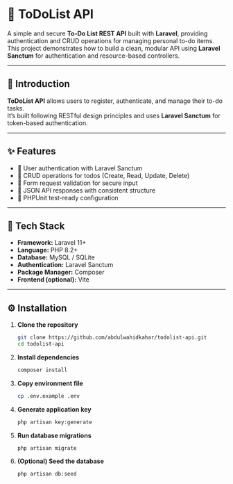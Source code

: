 # 📝 ToDoList API

A simple and secure **To-Do List REST API** built with **Laravel**, providing authentication and CRUD operations for managing personal to-do items.  
This project demonstrates how to build a clean, modular API using **Laravel Sanctum** for authentication and resource-based controllers.

---

## 🚀 Introduction
**ToDoList API** allows users to register, authenticate, and manage their to-do tasks.  
It’s built following RESTful design principles and uses **Laravel Sanctum** for token-based authentication.

---

## ✨ Features
- 🔐 User authentication with Laravel Sanctum
- 🧾 CRUD operations for todos (Create, Read, Update, Delete)
- 🧰 Form request validation for secure input
- 🧠 JSON API responses with consistent structure
- 🧪 PHPUnit test-ready configuration

---

## 🧱 Tech Stack
- **Framework:** Laravel 11+
- **Language:** PHP 8.2+
- **Database:** MySQL / SQLite
- **Authentication:** Laravel Sanctum
- **Package Manager:** Composer
- **Frontend (optional):** Vite

---

## ⚙️ Installation

1. **Clone the repository**
   ```bash
   git clone https://github.com/abdulwahidkahar/todolist-api.git
   cd todolist-api

2. **Install dependencies**
   ```bash
   composer install

3. **Copy environment file**
   ```bash
   cp .env.example .env
   
4. **Generate application key**
    ```bash
   php artisan key:generate
   
5. **Run database migrations**
   ```bash
   php artisan migrate

6. **(Optional) Seed the database**
   ```bash
   php artisan db:seed
